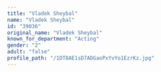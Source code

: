 ```yaml
---
title: "Vladek Sheybal"
name: "Vladek Sheybal"
id: "39036"
original_name: "Vladek Sheybal"
known_for_department: "Acting"
gender: "2"
adult: "false"
profile_path: "/1DT8AE1sD7ADGaoPxYvYo1EzrKz.jpg"
---
```

